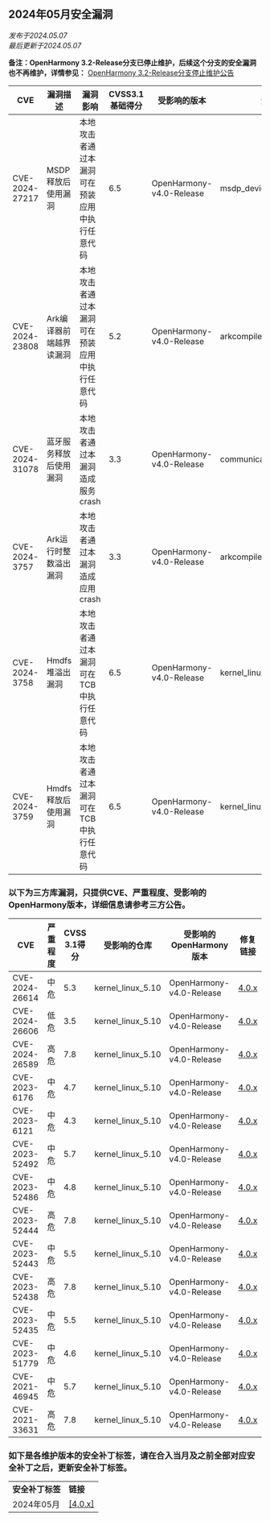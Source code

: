 ## 2024年05月安全漏洞
_发布于2024.05.07_<br/>
_最后更新于2024.05.07_

**备注：OpenHarmony 3.2-Release分支已停止维护，后续这个分支的安全漏洞也不再维护，详情参见：**
[OpenHarmony 3.2-Release分支停止维护公告](https://gitee.com/openharmony/release-management/blob/master/OpenHarmony%203.2-Release%E5%88%86%E6%94%AF%E5%81%9C%E6%AD%A2%E7%BB%B4%E6%8A%A4%E5%85%AC%E5%91%8A.md)

| CVE            | 漏洞描述 | 漏洞影响 | CVSS3.1基础得分 | 受影响的版本 | 受影响的仓库 | 修复链接 |
| -------------- | -------- | -------- | --------------- | ------------ | ------------ | -------- |
| CVE-2024-27217 | MSDP释放后使用漏洞                | 本地攻击者通过本漏洞可在预装应用中执行任意代码 | 6.5 | OpenHarmony-v4.0-Release | msdp_device_status | [4.0.x](https://gitee.com/openharmony/msdp_device_status/pulls/1407) |
| CVE-2024-23808 | Ark编译器前端越界读漏洞           | 本地攻击者通过本漏洞可在预装应用中执行任意代码 | 5.2 | OpenHarmony-v4.0-Release | arkcompiler_ets_frontend | [4.0.x](https://gitee.com/openharmony/arkcompiler_ets_frontend/pulls/1885) |
| CVE-2024-31078 | 蓝牙服务释放后使用漏洞            | 本地攻击者通过本漏洞造成服务crash              | 3.3 | OpenHarmony-v4.0-Release | communication_bluetooth_service | [4.0.x](https://gitee.com/openharmony/communication_bluetooth_service/pulls/171) |
| CVE-2024-3757  | Ark运行时整数溢出漏洞             | 本地攻击者通过本漏洞造成应用crash              | 3.3 | OpenHarmony-v4.0-Release | arkcompiler_ets_runtime | [4.0.x](https://gitee.com/openharmony/arkcompiler_ets_runtime/pulls/6395) |
| CVE-2024-3758  | Hmdfs堆溢出漏洞                   | 本地攻击者通过本漏洞可在TCB中执行任意代码      | 6.5 | OpenHarmony-v4.0-Release | kernel_linux_5.10 | [4.0.x](https://gitee.com/openharmony/kernel_linux_5.10/pulls/1282) |
| CVE-2024-3759  | Hmdfs释放后使用漏洞               | 本地攻击者通过本漏洞可在TCB中执行任意代码      | 6.5 | OpenHarmony-v4.0-Release | kernel_linux_5.10 | [4.0.x](https://gitee.com/openharmony/kernel_linux_5.10/pulls/1276) |

### 以下为三方库漏洞，只提供CVE、严重程度、受影响的OpenHarmony版本，详细信息请参考三方公告。

| CVE            | 严重程度 | CVSS 3.1得分 |受影响的仓库 | 受影响的OpenHarmony版本                                      | 修复链接                                               |
| -------------- | -------- | ------------ |-------------| ------------------------------------------------------------ | ------------------------------------------------------ |
| CVE-2024-26614 | 中危 | 5.3 | kernel_linux_5.10  | OpenHarmony-v4.0-Release | [4.0.x](https://gitee.com/openharmony/kernel_linux_5.10/commit/d1cec119b263daa400eea27001d9f43a24df1d3f) |
| CVE-2024-26606 | 低危 | 3.5 | kernel_linux_5.10  | OpenHarmony-v4.0-Release | [4.0.x](https://gitee.com/openharmony/kernel_linux_5.10/commit/a5f26fe6d0e673a24e2d326f8a35058c6f7159f1) |
| CVE-2024-26589 | 高危 | 7.8 | kernel_linux_5.10  | OpenHarmony-v4.0-Release | [4.0.x](https://gitee.com/openharmony/kernel_linux_5.10/commit/ff5a05fa712893b7c7f0f1dc69ac46439f7689fb) |
| CVE-2023-6176  | 中危 | 4.7 | kernel_linux_5.10  | OpenHarmony-v4.0-Release | [4.0.x](https://gitee.com/openharmony/kernel_linux_5.10/commit/ca9598125115d4dbf5df622ad1cb0dfa38c79883) |
| CVE-2023-6121  | 中危 | 4.3 | kernel_linux_5.10  | OpenHarmony-v4.0-Release | [4.0.x](https://gitee.com/openharmony/kernel_linux_5.10/commit/e993f108d7fd311dc09bc2d912e0829f58a6e7db) |
| CVE-2023-52492 | 中危 | 5.7 | kernel_linux_5.10  | OpenHarmony-v4.0-Release | [4.0.x](https://gitee.com/openharmony/kernel_linux_5.10/pulls/1351) |
| CVE-2023-52486 | 中危 | 4.8 | kernel_linux_5.10  | OpenHarmony-v4.0-Release | [4.0.x](https://gitee.com/openharmony/kernel_linux_5.10/commit/d65f16b3fdd8d6930af4c28e484bdf960e660c4c) |
| CVE-2023-52444 | 高危 | 7.8 | kernel_linux_5.10  | OpenHarmony-v4.0-Release | [4.0.x](https://gitee.com/openharmony/kernel_linux_5.10/commit/66f1833dc0b5c5327e0fe4adf6a42cb4be7520ad) |
| CVE-2023-52443 | 中危 | 5.5 | kernel_linux_5.10  | OpenHarmony-v4.0-Release | [4.0.x](https://gitee.com/openharmony/kernel_linux_5.10/commit/3b968bce6ae6d8f9c1ce4564ec8596a8fa8a8df3) |
| CVE-2023-52438 | 高危 | 7.8 | kernel_linux_5.10  | OpenHarmony-v4.0-Release | [4.0.x](https://gitee.com/openharmony/kernel_linux_5.10/commit/557fc8912548bd708dc51b0904adbb1b54f031fc) |
| CVE-2023-52435 | 中危 | 5.5 | kernel_linux_5.10  | OpenHarmony-v4.0-Release | [4.0.x](https://gitee.com/openharmony/kernel_linux_5.10/commit/e822fb171dda91ccb5187a40b179db70db35169d) |
| CVE-2023-51779 | 中危 | 4.6 | kernel_linux_5.10  | OpenHarmony-v4.0-Release | [4.0.x](https://gitee.com/openharmony/kernel_linux_5.10/commit/056f35bf7a49c907881b0a73935edc976352c60b) |
| CVE-2021-46945 | 中危 | 5.7 | kernel_linux_5.10  | OpenHarmony-v4.0-Release | [4.0.x](https://gitee.com/openharmony/kernel_linux_5.10/commit/418a1e473b6b89c0ddfb3cb5cc70ee17fe152391) |
| CVE-2021-33631 | 高危 | 7.8 | kernel_linux_5.10  | OpenHarmony-v4.0-Release | [4.0.x](https://gitee.com/openharmony/kernel_linux_5.10/commit/c30db4415a2527d420d82cd8ddcbea1c423b4aad) |

### 如下是各维护版本的安全补丁标签，请在合入当月及之前全部对应安全补丁之后，更新安全补丁标签。

<table>
	<tr>
		<td style="font-weight: bold">安全补丁标签</td>
		<td style="font-weight: bold">链接</td>
	</tr>
	<tr>
		<td rowspan="3">2024年05月</td>
		<td><a href="https://gitee.com/openharmony/startup_init/pulls/2728">[4.0.x]</a></td>
	</tr>
</table>